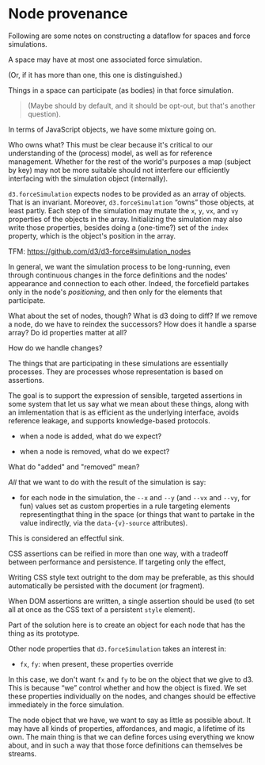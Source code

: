 # Node provenance

Following are some notes on constructing a dataflow for spaces and force
simulations.

A space may have at most one associated force simulation.

(Or, if it has more than one, this one is distinguished.)

Things in a space can participate (as bodies) in that force simulation.

> (Maybe should by default, and it should be opt-out, but that's another
> question).

In terms of JavaScript objects, we have some mixture going on.

Who owns what? This must be clear because it's critical to our understanding of
the (process) model, as well as for reference management. Whether for the rest
of the world's purposes a map (subject by key) may not be more suitable should
not interfere our efficiently interfacing with the simulation object
(internally).

`d3.forceSimulation` expects nodes to be provided as an array of objects. That
is an invariant. Moreover, `d3.forceSimulation` “owns” those objects, at least
partly. Each step of the simulation may mutate the `x`, `y`, `vx`, and `vy`
properties of the objects in the array. Initializing the simulation may also
write those properties, besides doing a (one-time?) set of the `index` property,
which is the object's position in the array.

TFM: https://github.com/d3/d3-force#simulation_nodes

In general, we want the simulation process to be long-running, even through
continuous changes in the force definitions and the nodes' appearance and
connection to each other. Indeed, the forcefield partakes only in the node's
_positioning_, and then only for the elements that participate.

What about the set of nodes, though? What is d3 doing to diff? If we remove a
node, do we have to reindex the successors? How does it handle a sparse array?
Do id properties matter at all?

How do we handle changes?

The things that are participating in these simulations are essentially
processes. They are processes whose representation is based on assertions.

The goal is to support the expression of sensible, targeted assertions in some
system that let us say what we mean about these things, along with an
imlementation that is as efficient as the underlying interface, avoids reference
leakage, and supports knowledge-based protocols.

- when a node is added, what do we expect?

- when a node is removed, what do we expect?

What do "added" and "removed" mean?

_All_ that we want to do with the result of the simulation is say:

- for each node in the simulation, the `--x` and `--y` (and `--vx` and `--vy`,
  for fun) values set as custom properties in a rule targeting elements
  representingthat thing in the space (or things that want to partake in the
  value indirectly, via the `data-{v}-source` attributes).

This is considered an effectful sink.

CSS assertions can be reified in more than one way, with a tradeoff between
performance and persistence. If targeting only the effect,

Writing CSS style text outright to the dom may be preferable, as this should
automatically be persisted with the document (or fragment).

When DOM assertions are written, a single assertion should be used (to set all
at once as the CSS text of a persistent `style` element).

Part of the solution here is to create an object for each node that has the
thing as its prototype.

Other node properties that `d3.forceSimulation` takes an interest in:

- `fx`, `fy`: when present, these properties override

In this case, we don't want `fx` and `fy` to be on the object that we give to
d3. This is because “we” control whether and how the object is fixed. We set
these properties individually on the nodes, and changes should be effective
immediately in the force simulation.

The node object that we have, we want to say as little as possible about. It may
have all kinds of properties, affordances, and magic, a lifetime of its own. The
main thing is that we can define forces using everything we know about, and in
such a way that those force definitions can themselves be streams.
